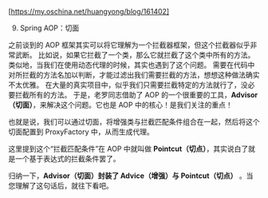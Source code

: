[https://my.oschina.net/huangyong/blog/161402]

9. Spring AOP：切面

之前谈到的 AOP 框架其实可以将它理解为一个拦截器框架，但这个拦截器似乎非常武断。
比如说，如果它拦截了一个类，那么它就拦截了这个类中所有的方法。
类似地，当我们在使用动态代理的时候，其实也遇到了这个问题。
需要在代码中对所拦截的方法名加以判断，才能过滤出我们需要拦截的方法，想想这种做法确实不太优雅。
在大量的真实项目中，似乎我们只需要拦截特定的方法就行了，没必要拦截所有的方法。
于是，老罗同志借助了 AOP 的一个很重要的工具，**Advisor（切面）**，来解决这个问题。它也是 AOP 中的核心！是我们关注的重点！

也就是说，我们可以通过切面，将增强类与拦截匹配条件组合在一起，然后将这个切面配置到 ProxyFactory 中，从而生成代理。

这里提到这个“拦截匹配条件”在 AOP 中就叫做 **Pointcut（切点）**，其实说白了就是一个基于表达式的拦截条件罢了。

归纳一下，**Advisor（切面）封装了 Advice（增强）与 Pointcut（切点）** 。当您理解了这句话后，就往下看吧。

